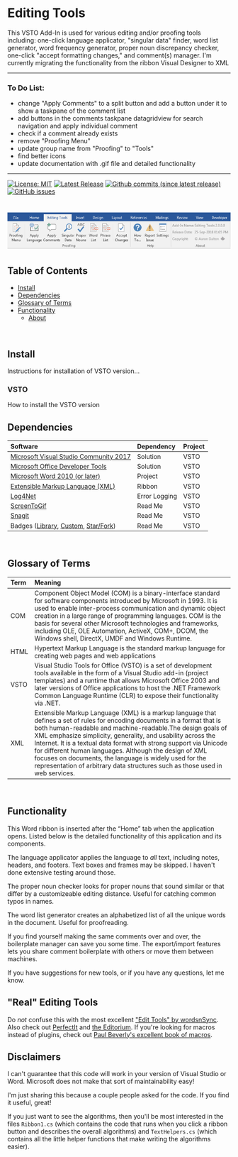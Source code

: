 # Editing Tools

This VSTO Add-In is used for various editing and/or proofing tools including: one-click language applicator, "singular data" finder, word list generator, word frequency generator, proper noun discrepancy checker, one-click "accept formatting changes," and comment(s) manager. I'm currently migrating the functionality from the ribbon Visual Designer to XML

-----

### To Do List:

* change "Apply Comments" to a split button and add a button under it to show a taskpane of the comment list
* add buttons in the comments taskpane datagridview for search navigation and apply individual comment
* check if a comment already exists
* remove "Proofing Menu"
* update group name from "Proofing" to "Tools"
* find better icons
* update documentation with .gif file and detailed functionality

-----

[![License: MIT](https://img.shields.io/badge/License-MIT-yellow.svg)](LICENSE "MIT License Copyright © Aaron Dalton")
[![Latest Release](https://img.shields.io/github/release/Office-projects/Word-Editing-Tools.svg?label=latest%20release)](https://github.com/Office-projects/Word-Editing-Tools/releases)
[![Github commits (since latest release)](https://img.shields.io/github/commits-since/Office-projects/Word-Editing-Tools/latest.svg)](https://github.com/Office-projects/Word-Editing-Tools)
[![GitHub issues](https://img.shields.io/github/issues/Office-projects/Word-Editing-Tools.svg)](https://github.com/Office-projects/Word-Editing-Tools/issues)

<h1 align="left">
  <img src="Images/ReadMe/ribbon1.png" />
</h1>

## Table of Contents
- <a href="#install">Install</a>
- <a href="#dependencies">Dependencies</a>
- <a href="#glossary-of-terms">Glossary of Terms</a>
- <a href="#functionality">Functionality</a> 
    - <a href="#about">About</a>

<br>

<a id="user-content-install" class="anchor" href="#install" aria-hidden="true"> </a>
## Install
Instructions for installation of VSTO version...

### VSTO
How to install the VSTO version

<a id="user-content-dependencies" class="anchor" href="#dependencies" aria-hidden="true"> </a>
## Dependencies
|Software                                   |Dependency                 |Project                    |
|:------------------------------------------|:--------------------------|:--------------------------|
|[Microsoft Visual Studio Community 2017](https://www.visualstudio.com/vs/whatsnew/)|Solution|VSTO|
|[Microsoft Office Developer Tools](https://visualstudio.microsoft.com/vs/features/office-tools/)|Solution|VSTO|
|[Microsoft Word 2010 (or later)](https://www.microsoft.com/en-au/software-download/office)|Project|VSTO|
|[Extensible Markup Language (XML)](https://docs.microsoft.com/en-us/visualstudio/vsto/ribbon-xml?view=vs-2017)|Ribbon|VSTO|
|[Log4Net](https://www.nuget.org/packages/log4net/) |Error Logging |VSTO|
|[ScreenToGif](http://www.screentogif.com/)|Read Me|VSTO|
|[Snagit](http://discover.techsmith.com/snagit-non-brand-desktop/?gclid=CNzQiOTO09UCFVoFKgod9EIB3g)|Read Me|VSTO|
|Badges ([Library](https://shields.io/), [Custom](https://rozaxe.github.io/factory/), [Star/Fork](http://githubbadges.com))|Read Me|VSTO|

<br>

<a id="user-content-glossary-of-terms" class="anchor" href="#glossary-of-terms" aria-hidden="true"> </a>
## Glossary of Terms

| Term                      | Meaning                                                                                  |
|:--------------------------|:-----------------------------------------------------------------------------------------|
| COM |Component Object Model (COM) is a binary-interface standard for software components introduced by Microsoft in 1993. It is used to enable inter-process communication and dynamic object creation in a large range of programming languages. COM is the basis for several other Microsoft technologies and frameworks, including OLE, OLE Automation, ActiveX, COM+, DCOM, the Windows shell, DirectX, UMDF and Windows Runtime.  |
| HTML|Hypertext Markup Language is the standard markup language for creating web pages and web applications|
| VSTO |Visual Studio Tools for Office (VSTO) is a set of development tools available in the form of a Visual Studio add-in (project templates) and a runtime that allows Microsoft Office 2003 and later versions of Office applications to host the .NET Framework Common Language Runtime (CLR) to expose their functionality via .NET.|
| XML|Extensible Markup Language (XML) is a markup language that defines a set of rules for encoding documents in a format that is both human-readable and machine-readable.The design goals of XML emphasize simplicity, generality, and usability across the Internet. It is a textual data format with strong support via Unicode for different human languages. Although the design of XML focuses on documents, the language is widely used for the representation of arbitrary data structures such as those used in web services.|

<br>

<a id="user-content-functionality" class="anchor" href="#functionality" aria-hidden="true"> </a>
## Functionality
This Word ribbon is inserted after the “Home” tab when the application opens. Listed below is the detailed functionality of this application and its components.


The language applicator applies the language to *all* text, including notes, headers, and footers. Text boxes and frames may be skipped. I haven't done extensive testing around those.

The proper noun checker looks for proper nouns that sound similar or that differ by a customizeable editing distance. Useful for catching common typos in names.

The word list generator creates an alphabetized list of all the unique words in the document. Useful for proofreading.

If you find yourself making the same comments over and over, the boilerplate manager can save you some time. The export/import features lets you share comment boilerplate with others or move them between machines.

If you have suggestions for new tools, or if you have any questions, let me know.

## "Real" Editing Tools

Do *not* confuse this with the most excellent ["Edit Tools" by wordsnSync](http://www.wordsnsync.com/). Also check out [PerfectIt](http://www.intelligentediting.com/) and [the Editorium](http://www.editorium.com/). If you're looking for macros instead of plugins, check out [Paul Beverly's excellent book of macros](http://www.archivepub.co.uk/book.html).

## Disclaimers

I can't guarantee that this code will work in your version of Visual Studio or Word. Microsoft does not make that sort of maintainability easy!

I'm just sharing this because a couple people asked for the code. If you find it useful, great!

If you just want to see the algorithms, then you'll be most interested in the files `Ribbon1.cs` (which contains the code that runs when you click a ribbon button and describes the overall algorithms) and `TextHelpers.cs` (which contains all the little helper functions that make writing the algorithms easier).
